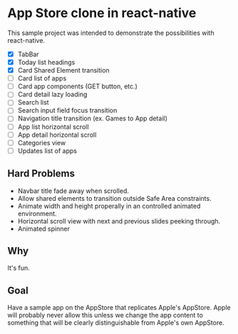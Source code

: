 # App Store clone in react-native

This sample project was intended to demonstrate the possibilities with react-native.

 - [x] TabBar
 - [x] Today list headings
 - [x] Card Shared Element transition
 - [ ] Card list of apps
 - [ ] Card app components (GET button, etc.)
 - [ ] Card detail lazy loading
 - [ ] Search list
 - [ ] Search input field focus transition
 - [ ] Navigation title transition (ex. Games to App detail)
 - [ ] App list horizontal scroll
 - [ ] App detail horizontal scroll
 - [ ] Categories view
 - [ ] Updates list of apps

## Hard Problems

 - Navbar title fade away when scrolled.
 - Allow shared elements to transition outside Safe Area constraints.
 - Animate width and height properally in an controlled animated environment.
 - Horizontal scroll view with next and previous slides peeking through.
 - Animated spinner

## Why

It's fun.

## Goal

Have a sample app on the AppStore that replicates Apple's AppStore. Apple will probably never allow this unless we change the app content to something that will be clearly distinguishable from Apple's own AppStore.